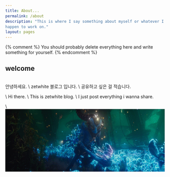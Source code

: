 ```yaml
---
title: About...
permalink: /about
description: "This is where I say something about myself or whatever I
happen to work on."
layout: pages
---
```


{% comment %}
    You should probably delete everything here and write
    something for yourself.
{% endcomment %}  


## welcome #
&nbsp;  
안녕하세요. \\
zetwhite 블로그 입니다. \\
공유하고 싶은 걸 적습니다. 

\\
Hi there. \\
This is zetwhite blog. \\
I just post everything i wanna share. 

\\
<img src="/assets/images/valerian.gif">    
   


